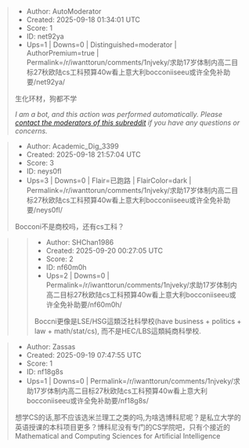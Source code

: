 > - Author: AutoModerator
> - Created: 2025-09-18 01:34:01 UTC
> - Score: 1
> - ID: net92ya
> - Ups=1 | Downs=0 | Distinguished=moderator | AuthorPremium=true | Permalink=/r/iwanttorun/comments/1njveky/求助17岁体制内高二目标27秋欧陆cs工科预算40w看上意大利bocconiiseeu或许全免补助要/net92ya/
>
> 生化环材，狗都不学
> 
> *I am a bot, and this action was performed automatically. Please [contact the moderators of this subreddit](/message/compose/?to=/r/iwanttorun) if you have any questions or concerns.*

> - Author: Academic_Dig_3399
> - Created: 2025-09-18 21:57:04 UTC
> - Score: 3
> - ID: neys0fl
> - Ups=3 | Downs=0 | Flair=已跑路 | FlairColor=dark | Permalink=/r/iwanttorun/comments/1njveky/求助17岁体制内高二目标27秋欧陆cs工科预算40w看上意大利bocconiiseeu或许全免补助要/neys0fl/
>
> Bocconi不是商校吗，还有cs工科？

>> - Author: SHChan1986
>> - Created: 2025-09-20 00:27:05 UTC
>> - Score: 2
>> - ID: nf60m0h
>> - Ups=2 | Downs=0 | Permalink=/r/iwanttorun/comments/1njveky/求助17岁体制内高二目标27秋欧陆cs工科预算40w看上意大利bocconiiseeu或许全免补助要/nf60m0h/
>>
>> Boccni更像是LSE/HSG這類泛社科學校(have business + politics + law + math/stat/cs), 而不是HEC/LBS這類純商科學校.

> - Author: Zassas
> - Created: 2025-09-19 07:47:55 UTC
> - Score: 1
> - ID: nf18g8s
> - Ups=1 | Downs=0 | Permalink=/r/iwanttorun/comments/1njveky/求助17岁体制内高二目标27秋欧陆cs工科预算40w看上意大利bocconiiseeu或许全免补助要/nf18g8s/
>
> 想学CS的话,那不应该选米兰理工之类的吗,为啥选博科尼呢？是私立大学的英语授课的本科项目更多？博科尼没有专门的CS学院吧，只有个接近的 Mathematical and Computing Sciences for Artificial Intelligence
